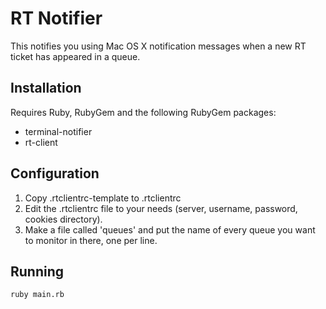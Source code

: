 # RT Notifier

This notifies you using Mac OS X notification messages when a new RT ticket has appeared in a queue.

## Installation

Requires Ruby, RubyGem and the following RubyGem packages:

- terminal-notifier
- rt-client

## Configuration

1. Copy .rtclientrc-template to .rtclientrc
2. Edit the .rtclientrc file to your needs (server, username, password, cookies directory).
3. Make a file called 'queues' and put the name of every queue you want to monitor in there, one per line.

## Running

    ruby main.rb



